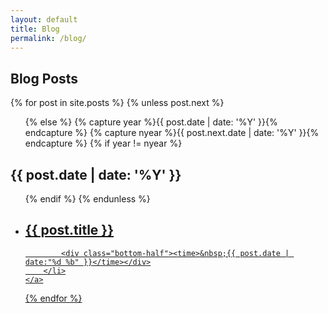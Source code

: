 ```yaml
---
layout: default
title: Blog
permalink: /blog/
---
```

<section class="archive">
<h1>Blog Posts</h1> 
{% for post in site.posts %}
  {% unless post.next %}
  <ul class="archive-container">
  {% else %}
  {% capture year %}{{ post.date | date: '%Y' }}{% endcapture %}
  {% capture nyear %}{{ post.next.date | date: '%Y' }}{% endcapture %}
  {% if year != nyear %}
  </ul>
  <h2>{{ post.date | date: '%Y' }}</h2>
  <ul class="past">
  {% endif %}
  {% endunless %}
    <a href="{{ post.url }}">
       <li>
            <h2>{{ post.title }}</h2>

            <div class="bottom-half"><time>&nbsp;{{ post.date | date:"%d %b" }}</time></div>
        </li>
    </a>
{% endfor %}
  </ul>
</section>
